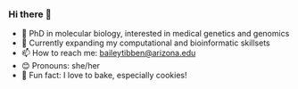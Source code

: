 ### Hi there 👋

- 🧬 PhD in molecular biology, interested in medical genetics and genomics
- 👾 Currently expanding my computational and bioinformatic skillsets
- 📫 How to reach me: baileytibben@arizona.edu
- 😊 Pronouns: she/her
- 🍪 Fun fact: I love to bake, especially cookies!

